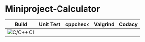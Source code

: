 # Miniproject-Calculator
|Build|Unit Test|cppcheck|Valgrind|Codacy|
|:--:|:--:|:--:|:--:|:--:|
|![C/C++ CI](https://github.com/99003146/Miniproject-Calculator/workflows/C/C++%20CI/badge.svg)|
